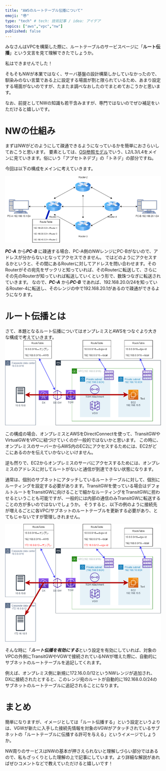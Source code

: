 ```yaml
---
title: "AWSのルートテーブル伝播について"
emoji: "😎"
type: "tech" # tech: 技術記事 / idea: アイデア
topics: ["aws","vpc","nw"]
published: false
---
```

みなさんはVPCを構築した際に、ルートテーブルのサービスページに「**ルート伝播**」という文言を見て理解できたでしょうか。

私はできませんでした！

そもそもNWが本業ではなく、サーバ基盤の設計構築しかしていなかったので、馴染みのない言葉である上に設定する場面が割と限られているため、あまり設定する場面がないのですが、たまたま調べなおしたのでまとめておこうかと思います。

なお、前提としてNWの知識も若干含みますが、専門ではないのでぜひ補足をいただけると嬉しいです。

# NWの仕組み
まずはNWがどのようにして疎通できるようになっているかを簡単におさらいしておこうと思います。
要素としては、[OSI参照モデル](https://ja.wikipedia.org/wiki/OSI%E5%8F%82%E7%85%A7%E3%83%A2%E3%83%87%E3%83%AB)でいう、L2/L3/L4をメインに見ていきます。俗にいう「アプセトネデブ」の「トネデ」の部分ですね。

今回は以下の構成をメインに考えていきます。

![](/images/aws-route-propagation/intro-01.png)

***PC-A*** から***PC-B*** に疎通する場合、PC-A側のNWレンジにPC-Bがないので、アドレスが分からないとなってアクセスできません。
ではどのようにアクセスするかというと、その間にあるRouterに対してアドレスを問い合わせます。そのRouterがその宛先をザックリと知っていれば、そのRouterに転送して、さらにその先のRouterが知っていれば転送していくという形で、数珠つなぎに転送されていきます。
なので、***PC-A*** から***PC-B*** であれば、192.168.20.0/24を知っているRouter-4に転送し、そのレンジの中で192.168.20.1があるので疎通ができるようになります。


# ルート伝播とは
さて、本題となるルート伝播についてはオンプレミスとAWSをつなぐより大きな構成で考えていきます。
![](/images/aws-route-propagation/architecture-01.png)

この構成の場合、オンプレミスとAWSをDirectConnectを使って、TransitGWやVirtualGWをVPCに紐づけていくのが一般的ではないかと思います。
この時に、オンプレミスのサーバーからAWS内のEC2にアクセスするためには、EC2がどこにあるのかを伝えていかないといけません。

逆も然りで、EC2からオンプレミスのサーバにアクセスするためには、オンプレミスのアドレスに対してルートがないと通信が到達できない状態になります。

通常は、個別のサブネットにアタッチしているルートテーブルに対して、個別にルーティングを設定する必要があります。TransitGWを使っている場合はデフォルトルートをTransitGWに向けることで細かなルーティングをTransitGWに担わせるということも可能ですが、一般的には内部の通信のみTransitGWに転送することの方が多いのではないでしょうか。
そうすると、以下の例のように接続先が増えるごとに各VPC/サブネットのルートテーブルを更新する必要があり、とてもじゃないですが管理しきれません。

![](/images/aws-route-propagation/architecture-02.png)

そんな時に「***ルート伝播を有効にする***という設定を有効にしていれば、対象のVPCの外側にTransitGWやVGWで接続されているNWが増えた際に、自動的にサブネットのルートテーブルを追記してくれます。

例えば、オンプレミス側に新規に172.16.0.0/12というNWレンジが追加され、DXに接続されたとすると、このレンジ宛のルートが自動的に192.168.0.0/24のサブネットのルートテーブルに追記されることになります。


# まとめ
簡単になりますが、イメージとしては「ルート伝播する」という設定というよりは、VGWが新たに入手した接続先情報を対象のVGWがアタッチされているサブネットの「ルートテーブルに伝播する許可を与える」というイメージでしょうか。

NW周りのサービスはNWの基本が押さえられないと理解しづらい部分ではあるので、私もざっくりとした理解の上で記事にしています。より詳細な解説があればぜひコメントなどで教えていただけると嬉しいです！

